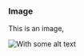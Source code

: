 ### Image

This is an image,

![With some alt text](https://imgs.xkcd.com/comics/error_types.png "And some title")
